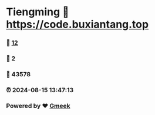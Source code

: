 # Tiengming :link: https://code.buxiantang.top 
### :page_facing_up: [12](https://code.buxiantang.top/tag.html) 
### :speech_balloon: 2 
### :hibiscus: 43578 
### :alarm_clock: 2024-08-15 13:47:13 
### Powered by :heart: [Gmeek](https://github.com/Meekdai/Gmeek)
